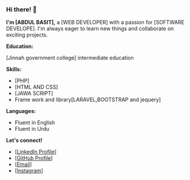 ### Hi there! 👋

**I'm [ABDUL BASIT],** a [WEB DEVELOPER] with a passion for [SOFTWARE DEVELOPE]. I'm always eager to learn new things and collaborate on exciting projects. 

**Education:**

[Jinnah government college]
intermediate education 

**Skills:**
* [PHP]
* [HTML AND CSS]
* [JAWA SCRIPT]
* Frame work and library[LARAVEL,BOOTSTRAP and jequery]

**Languages:**
* Fluent in English
* Fluent in Urdu
  
**Let's connect!**
* [[LinkedIn Profile](https://www.linkedin.com/in/abdul-basit-18710b301)]
* [[GitHub Profile](https://github.com/Abdul-Basit02)]
* [[Email](shahidmajeed6543@gmail.com)]
* [[Instagram](https://www.instagram.com/abdul_basit.designer/)]

